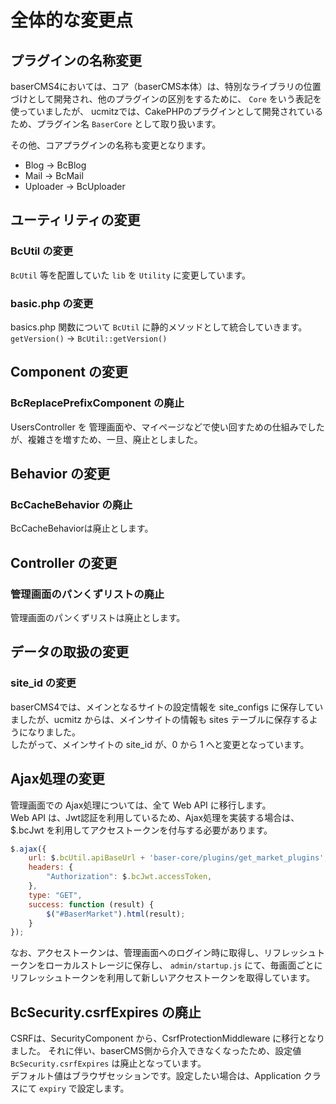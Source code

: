 # 全体的な変更点

## プラグインの名称変更
baserCMS4においては、コア（baserCMS本体）は、特別なライブラリの位置づけとして開発され、他のプラグインの区別をするために、 `Core` をいう表記を使っていましたが、
ucmitzでは、CakePHPのプラグインとして開発されているため、プラグイン名 `BaserCore` として取り扱います。

その他、コアプラグインの名称も変更となります。
- Blog → BcBlog
- Mail → BcMail
- Uploader → BcUploader  

 
## ユーティリティの変更
### BcUtil の変更
`BcUtil` 等を配置していた `lib` を `Utility` に変更しています。

 
### basic.php の変更
basics.php 関数について `BcUtil` に静的メソッドとして統合していきます。   
`getVersion()` → `BcUtil::getVersion()`

 
## Component の変更
### BcReplacePrefixComponent の廃止
UsersController を 管理画面や、マイページなどで使い回すための仕組みでしたが、複雑さを増すため、一旦、廃止としました。

 
## Behavior の変更
### BcCacheBehavior の廃止
BcCacheBehaviorは廃止とします。

 
## Controller の変更
### 管理画面のパンくずリストの廃止

管理画面のパンくずリストは廃止とします。

 
## データの取扱の変更
### site_id の変更
baserCMS4では、メインとなるサイトの設定情報を site_configs に保存していましたが、ucmitz からは、メインサイトの情報も
sites テーブルに保存するようになりました。  
したがって、メインサイトの site_id が、0 から 1 へと変更となっています。

 
## Ajax処理の変更

管理画面での Ajax処理については、全て Web API に移行します。  
Web API は、Jwt認証を利用しているため、Ajax処理を実装する場合は、$.bcJwt を利用してアクセストークンを付与する必要があります。

```javascript
$.ajax({
    url: $.bcUtil.apiBaseUrl + 'baser-core/plugins/get_market_plugins',
    headers: {
        "Authorization": $.bcJwt.accessToken,
    },
    type: "GET",
    success: function (result) {
        $("#BaserMarket").html(result);
    }
});
```

なお、アクセストークンは、管理画面へのログイン時に取得し、リフレッシュトークンをローカルストレージに保存し、 `admin/startup.js` にて、毎画面ごとにリフレッシュトークンを利用して新しいアクセストークンを取得しています。

 
## BcSecurity.csrfExpires の廃止

CSRFは、SecurityComponent から、CsrfProtectionMiddleware に移行となりました。
それに伴い、baserCMS側から介入できなくなったため、設定値 `BcSecurity.csrfExpires` は廃止となっています。  
デフォルト値はブラウザセッションです。設定したい場合は、Application クラスにて `expiry` で設定します。
